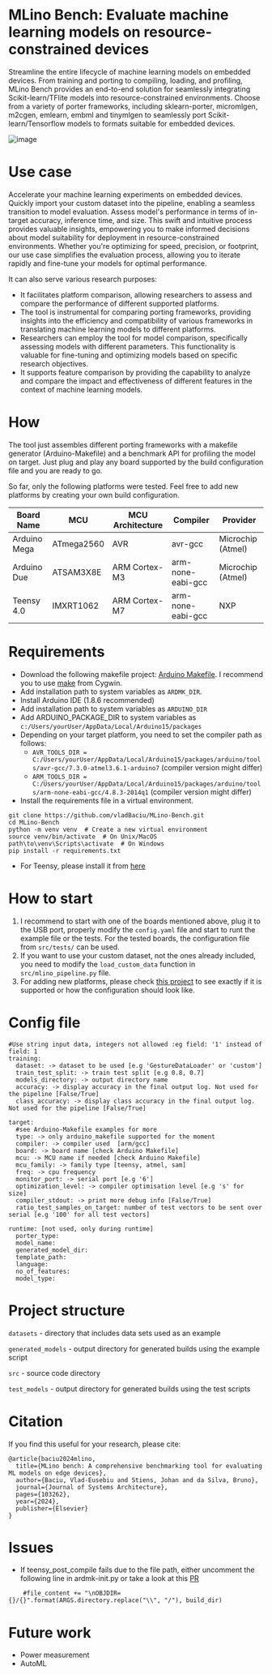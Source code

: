 # MLino Bench: Evaluate machine learning models on resource-constrained devices

Streamline the entire lifecycle of machine learning models on embedded devices. From training and porting to compiling, loading, and profiling, MLino Bench provides an end-to-end solution for seamlessly integrating Scikit-learn/TFlite models into resource-constrained environments. Choose from a variety of porter frameworks, including sklearn-porter, micromlgen, m2cgen, emlearn, embml and tinymlgen to seamlessly port Scikit-learn/Tensorflow models to formats suitable for embedded devices.

![image](https://github.com/vladBaciu/MLino-Bench/assets/24388880/e850b3d7-f146-43b7-b1f6-b5e21320db2e)

# Use case

Accelerate your machine learning experiments on embedded devices. Quickly import your custom dataset into the pipeline, enabling a seamless transition to model evaluation. Assess model's performance in terms of in-target accuracy, inference time, and size. This swift and intuitive process provides valuable insights, empowering you to make informed decisions about model suitability for deployment in resource-constrained environments. Whether you're optimizing for speed, precision, or footprint, our use case simplifies the evaluation process, allowing you to iterate rapidly and fine-tune your models for optimal performance.

It can also serve various research purposes:
- It facilitates platform comparison, allowing researchers to assess and compare the performance of different supported platforms.
- The tool is instrumental for comparing porting frameworks, providing insights into the efficiency and compatibility of various frameworks in translating machine learning models to different platforms.
- Researchers can employ the tool for model comparison, specifically assessing models with different parameters. This functionality is valuable for fine-tuning and optimizing models based on specific research objectives.
- It supports feature comparison by providing the capability to analyze and compare the impact and effectiveness of different features in the context of machine learning models.


# How

The tool just assembles different porting frameworks with a makefile generator (Arduino-Makefile) and a benchmark API for profiling the model on target. Just plug and play any board supported by the build configuration file and you are ready to go.

So far, only the following platforms were tested. Feel free to add new platforms by creating your own build configuration.

| Board Name      | MCU            | MCU Architecture | Compiler    | Provider     |
|-----------------|----------------|-------------------|-------------|--------------|
| Arduino Mega    | ATmega2560     | AVR               | avr-gcc     | Microchip (Atmel)        |
| Arduino Due     | ATSAM3X8E      | ARM Cortex-M3     | arm-none-eabi-gcc | Microchip (Atmel)  |
| Teensy 4.0      | IMXRT1062      | ARM Cortex-M7     | arm-none-eabi-gcc | NXP  |

# Requirements
- Download the following makefile project: [Arduino Makefile](https://github.com/sudar/Arduino-Makefile). I recommend you to use [make](https://cygwin.com/packages/summary/make-src.html) from Cygwin.
- Add installation path to system variables as `ARDMK_DIR`.
- Install Arduino IDE (1.8.6 recommended)
- Add installation path to system variables as `ARDUINO_DIR`
- Add ARDUINO_PACKAGE_DIR to system variables as `c:/Users/yourUser/AppData/Local/Arduino15/packages`
- Depending on your target platform, you need to set the compiler path as follows:
    - `AVR_TOOLS_DIR = C:/Users/yourUser/AppData/Local/Arduino15/packages/arduino/tools/avr-gcc/7.3.0-atmel3.6.1-arduino7` (compiler version might differ)
    - `ARM_TOOLS_DIR = C:/Users/yourUser/AppData/Local/Arduino15/packages/arduino/tools/arm-none-eabi-gcc/4.8.3-2014q1`  (compiler version might differ)
- Install the requirements file in a virtual environment.
```
git clone https://github.com/vladBaciu/MLino-Bench.git
cd MLino-Bench
python -m venv venv  # Create a new virtual environment
source venv/bin/activate  # On Unix/MacOS
path\to\venv\Scripts\activate  # On Windows
pip install -r requirements.txt
```
- For Teensy, please install it from [here](https://www.pjrc.com/teensy/td_download.html)
# How to start

1. I recommend to start with one of the boards mentioned above, plug it to the USB port, properly modify the `config.yaml` file and start to runt the example file or the tests. For the tested boards, the configuration file from `src/tests/` can be used.
2. If you want to use your custom dataset, not the ones already included, you need to modify the `load_custom_data` function in `src/mlino_pipeline.py` file.
3. For adding new platforms, please check [this project](https://github.com/sudar/Arduino-Makefile) to see exactly if it is supported or how the configuration should look like.

# Config file
```
#Use string input data, integers not allowed :eg field: '1' instead of field: 1
training:
  dataset: -> dataset to be used [e.g 'GestureDataLoader' or 'custom']
  train_test_split: -> train test split [e.g 0.8, 0.7]
  models_directory: -> output directory name
  accuracy: -> display accuracy in the final output log. Not used for the pipeline [False/True]
  class_accuracy: -> display class accuracy in the final output log. Not used for the pipeline [False/True]

target:
  #see Arduino-Makefile examples for more
  type: -> only arduino_makefile supported for the moment
  compiler: -> compiler used  [arm/gcc]
  board: -> board name [check Arduino Makefile]
  mcu: -> MCU name if needed [check Arduino Makefile]
  mcu_family: -> family type [teensy, atmel, sam]
  freq: -> cpu frequency
  monitor_port: -> serial port [e.g '6']
  optimization_level: -> compiler optimisation level [e.g 's' for size]
  compiler_stdout: -> print more debug info [False/True]
  ratio_test_samples_on_target: number of test vectors to be sent over serial [e.g '100' for all test vectors]

runtime: [not used, only during runtime]
  porter_type:
  model_name:
  generated_model_dir:
  template_path:
  language:
  no_of_features:
  model_type:
```
# Project structure
`datasets` - directory that includes data sets used as an example

`generated_models` - output directory for generated builds using the example script

`src` - source code directory

`test_models` - output directory for generated builds using the test scripts

# Citation
If you find this useful for your research, please cite:

```
@article{baciu2024mlino,
  title={MLino bench: A comprehensive benchmarking tool for evaluating ML models on edge devices},
  author={Baciu, Vlad-Eusebiu and Stiens, Johan and da Silva, Bruno},
  journal={Journal of Systems Architecture},
  pages={103262},
  year={2024},
  publisher={Elsevier}
}
```



# Issues

- If teensy_post_compile fails due to the file path, either uncomment the following line in ardmk-init.py or take a look at this [PR](https://github.com/sudar/Arduino-Makefile/pull/683)
```
    #file_content += "\nOBJDIR={}/{}".format(ARGS.directory.replace("\\", "/"), build_dir)
```

# Future work
- Power measurement
- AutoML


